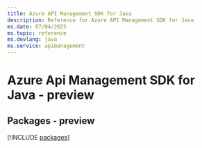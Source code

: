 ```yaml
---
title: Azure API Management SDK for Java
description: Reference for Azure API Management SDK for Java
ms.date: 07/04/2025
ms.topic: reference
ms.devlang: java
ms.service: apimanagement
---
```

# Azure Api Management SDK for Java - preview
## Packages - preview
[!INCLUDE [packages](api-management-index.md)]
